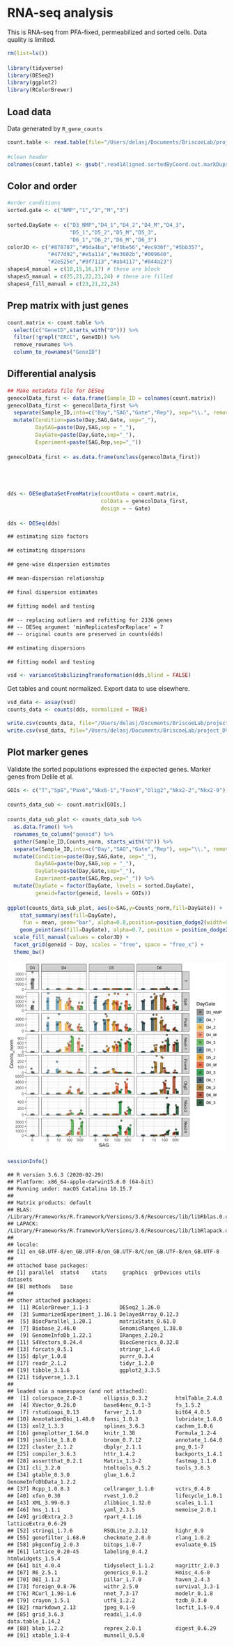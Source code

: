 RNA-seq analysis
================

This is RNA-seq from PFA-fixed, permeabilized and sorted cells. Data
quality is limited.

``` r
rm(list=ls())

library(tidyverse)
library(DESeq2)
library(ggplot2)
library(RColorBrewer)
```

## Load data

Data generated by `R_gene_counts`

``` r
count.table <- read.table(file="/Users/delasj/Documents/BriscoeLab/project_DV_ATAC_reproduce_analysis/inputs_rna_1/Counts_DupR.featureCounts_custom.txt",header=TRUE, stringsAsFactors = FALSE)

#clean header
colnames(count.table) <- gsub(".read1Aligned.sortedByCoord.out.markDups.bam","", colnames(count.table))
```

## Color and order

``` r
#order conditions
sorted.gate <- c("NMP","1","2","M","3")

sorted.DayGate <- c("D3_NMP","D4_1","D4_2","D4_M","D4_3",
                    "D5_1","D5_2","D5_M","D5_3",
                    "D6_1","D6_2","D6_M","D6_3")
colorJD <- c("#878787","#6da4ba","#f0be56","#ec936f","#5bb357",
             "#477d92","#e5a114","#e3602b","#009640",
             "#2e525e","#9f7113","#ab4117","#044a23")
shapes4_manual = c(18,15,16,17) # these are block
shapes5_manual = c(25,21,22,23,24) # these are filled
shapes4_fill_manual = c(23,21,22,24)
```

## Prep matrix with just genes

``` r
count.matrix <- count.table %>%
  select(c("GeneID",starts_with("D"))) %>%
  filter(!grepl("ERCC", GeneID)) %>%
  remove_rownames %>%
  column_to_rownames("GeneID")
```

## Differential analysis

``` r
## Make metadata file for DESeq
genecolData_first <- data.frame(Sample_ID = colnames(count.matrix))
genecolData_first <- genecolData_first %>% 
  separate(Sample_ID,into=c("Day","SAG","Gate","Rep"), sep="\\.", remove=FALSE) %>%
  mutate(Condition=paste(Day,SAG,Gate, sep="_"),
         DaySAG=paste(Day,SAG,sep = "_"),
         DayGate=paste(Day,Gate,sep="_"),
         Experiment=paste(SAG,Rep,sep="_")) 

genecolData_first <- as.data.frame(unclass(genecolData_first))




dds <- DESeqDataSetFromMatrix(countData = count.matrix,
                              colData = genecolData_first,
                              design = ~ Gate)

dds <- DESeq(dds)
```

    ## estimating size factors

    ## estimating dispersions

    ## gene-wise dispersion estimates

    ## mean-dispersion relationship

    ## final dispersion estimates

    ## fitting model and testing

    ## -- replacing outliers and refitting for 2336 genes
    ## -- DESeq argument 'minReplicatesForReplace' = 7 
    ## -- original counts are preserved in counts(dds)

    ## estimating dispersions

    ## fitting model and testing

``` r
vsd <- varianceStabilizingTransformation(dds,blind = FALSE)
```

Get tables and count normalized. Export data to use elsewhere.

``` r
vsd_data <- assay(vsd)
counts_data <- counts(dds, normalized = TRUE)
```

``` r
write.csv(counts_data, file="/Users/delasj/Documents/BriscoeLab/project_DV_ATAC_reproduce_analysis/outputs_rna_1/RNA_normCounts_filter1.csv", quote=FALSE)
write.csv(vsd_data, file="/Users/delasj/Documents/BriscoeLab/project_DV_ATAC_reproduce_analysis/outputs_rna_1/RNA_vsd_filter1.csv", quote=FALSE)
```

## Plot marker genes

Validate the sorted populations expressed the expected genes. Marker
genes from Delile et al. 

``` r
GOIs <- c("T","Sp8","Pax6","Nkx6-1","Foxn4","Olig2","Nkx2-2","Nkx2-9")

counts_data_sub <- count.matrix[GOIs,]

counts_data_sub_plot <- counts_data_sub %>%
  as.data.frame() %>%
  rownames_to_column("geneid") %>%
  gather(Sample_ID,Counts_norm, starts_with("D")) %>%
  separate(Sample_ID,into=c("Day","SAG","Gate","Rep"), sep="\\.", remove=FALSE) %>%
  mutate(Condition=paste(Day,SAG,Gate, sep="_"),
         DaySAG=paste(Day,SAG,sep = "_"),
         DayGate=paste(Day,Gate,sep="_"),
         Experiment=paste(SAG,Rep,sep="_")) %>%
  mutate(DayGate = factor(DayGate, levels = sorted.DayGate),
         geneid=factor(geneid, levels = GOIs))

ggplot(counts_data_sub_plot, aes(x=SAG,y=Counts_norm,fill=DayGate)) +
    stat_summary(aes(fill=DayGate),
     fun = mean, geom="bar", alpha=0.8,position=position_dodge2(width=0.9,preserve = "single")) +
    geom_point(aes(fill=DayGate), alpha=0.7, position = position_dodge2(width=0.9,preserve ="single"),color="black",shape=21) +
  scale_fill_manual(values = colorJD) +
  facet_grid(geneid ~ Day, scales = "free", space = "free_x") +
  theme_bw()
```

![](rna_1_files/figure-gfm/unnamed-chunk-8-1.png)<!-- -->

``` r
sessionInfo()
```

    ## R version 3.6.3 (2020-02-29)
    ## Platform: x86_64-apple-darwin15.6.0 (64-bit)
    ## Running under: macOS Catalina 10.15.7
    ## 
    ## Matrix products: default
    ## BLAS:   /Library/Frameworks/R.framework/Versions/3.6/Resources/lib/libRblas.0.dylib
    ## LAPACK: /Library/Frameworks/R.framework/Versions/3.6/Resources/lib/libRlapack.dylib
    ## 
    ## locale:
    ## [1] en_GB.UTF-8/en_GB.UTF-8/en_GB.UTF-8/C/en_GB.UTF-8/en_GB.UTF-8
    ## 
    ## attached base packages:
    ## [1] parallel  stats4    stats     graphics  grDevices utils     datasets 
    ## [8] methods   base     
    ## 
    ## other attached packages:
    ##  [1] RColorBrewer_1.1-3          DESeq2_1.26.0              
    ##  [3] SummarizedExperiment_1.16.1 DelayedArray_0.12.3        
    ##  [5] BiocParallel_1.20.1         matrixStats_0.61.0         
    ##  [7] Biobase_2.46.0              GenomicRanges_1.38.0       
    ##  [9] GenomeInfoDb_1.22.1         IRanges_2.20.2             
    ## [11] S4Vectors_0.24.4            BiocGenerics_0.32.0        
    ## [13] forcats_0.5.1               stringr_1.4.0              
    ## [15] dplyr_1.0.8                 purrr_0.3.4                
    ## [17] readr_2.1.2                 tidyr_1.2.0                
    ## [19] tibble_3.1.6                ggplot2_3.3.5              
    ## [21] tidyverse_1.3.1            
    ## 
    ## loaded via a namespace (and not attached):
    ##  [1] colorspace_2.0-3       ellipsis_0.3.2         htmlTable_2.4.0       
    ##  [4] XVector_0.26.0         base64enc_0.1-3        fs_1.5.2              
    ##  [7] rstudioapi_0.13        farver_2.1.0           bit64_4.0.5           
    ## [10] AnnotationDbi_1.48.0   fansi_1.0.3            lubridate_1.8.0       
    ## [13] xml2_1.3.3             splines_3.6.3          cachem_1.0.6          
    ## [16] geneplotter_1.64.0     knitr_1.38             Formula_1.2-4         
    ## [19] jsonlite_1.8.0         broom_0.7.12           annotate_1.64.0       
    ## [22] cluster_2.1.2          dbplyr_2.1.1           png_0.1-7             
    ## [25] compiler_3.6.3         httr_1.4.2             backports_1.4.1       
    ## [28] assertthat_0.2.1       Matrix_1.3-2           fastmap_1.1.0         
    ## [31] cli_3.2.0              htmltools_0.5.2        tools_3.6.3           
    ## [34] gtable_0.3.0           glue_1.6.2             GenomeInfoDbData_1.2.2
    ## [37] Rcpp_1.0.8.3           cellranger_1.1.0       vctrs_0.4.0           
    ## [40] xfun_0.30              rvest_1.0.2            lifecycle_1.0.1       
    ## [43] XML_3.99-0.3           zlibbioc_1.32.0        scales_1.1.1          
    ## [46] hms_1.1.1              yaml_2.3.5             memoise_2.0.1         
    ## [49] gridExtra_2.3          rpart_4.1.16           latticeExtra_0.6-29   
    ## [52] stringi_1.7.6          RSQLite_2.2.12         highr_0.9             
    ## [55] genefilter_1.68.0      checkmate_2.0.0        rlang_1.0.2           
    ## [58] pkgconfig_2.0.3        bitops_1.0-7           evaluate_0.15         
    ## [61] lattice_0.20-45        labeling_0.4.2         htmlwidgets_1.5.4     
    ## [64] bit_4.0.4              tidyselect_1.1.2       magrittr_2.0.3        
    ## [67] R6_2.5.1               generics_0.1.2         Hmisc_4.6-0           
    ## [70] DBI_1.1.2              pillar_1.7.0           haven_2.4.3           
    ## [73] foreign_0.8-76         withr_2.5.0            survival_3.3-1        
    ## [76] RCurl_1.98-1.6         nnet_7.3-17            modelr_0.1.8          
    ## [79] crayon_1.5.1           utf8_1.2.2             tzdb_0.3.0            
    ## [82] rmarkdown_2.13         jpeg_0.1-9             locfit_1.5-9.4        
    ## [85] grid_3.6.3             readxl_1.4.0           data.table_1.14.2     
    ## [88] blob_1.2.2             reprex_2.0.1           digest_0.6.29         
    ## [91] xtable_1.8-4           munsell_0.5.0
